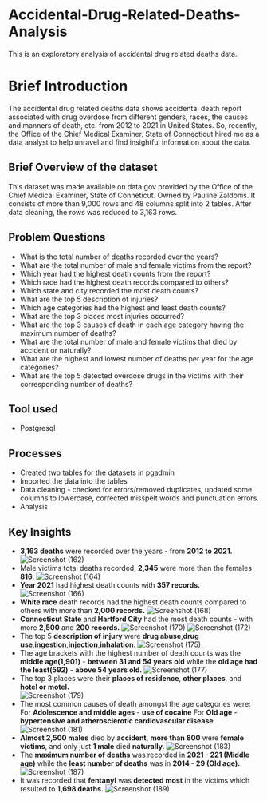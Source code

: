 # Accidental-Drug-Related-Deaths-Analysis
This is an exploratory analysis of accidental drug related deaths data.
# Brief Introduction
The accidental drug related deaths data shows accidental death report associated with drug overdose from different genders, races, the causes and manners of death, etc. from 2012 to 2021 in United States. So, recently, the Office of the Chief Medical Examiner, State of Connecticut hired me as a data analyst to help unravel and find insightful information about the data. 
## Brief Overview of the dataset
This dataset was made available on data.gov provided by the Office of the Chief Medical Examiner, State of Conneticut. Owned by Pauline Zaldonis. It consists of more than 9,000 rows and 48 columns split into 2 tables. After data cleaning, the rows was reduced to 3,163 rows.
## Problem Questions
*  What is the total number of deaths recorded over the years?
*  What are the total number of male and female victims from the report?
*  Which year had the highest death counts from the report?
*  Which race had the highest death records compared to others?
*  Which state and city recorded the most death counts?
*  What are the top 5 description of injuries?
*  Which age categories had the highest and least death counts?
*  What are the top 3 places most injuries occurred?
*  What are the top 3 causes of death in each age category having the maximum number of deaths?
*  What are the total number of male and female victims that died by accident or naturally?
*  What are the highest and lowest number of deaths per year for the age categories?
*  What are the top 5 detected overdose drugs in the victims with their corresponding number of deaths?
## Tool used
*  Postgresql
##  Processes
*  Created two tables for the datasets in pgadmin
*  Imported the data into the tables
*  Data cleaning - checked for errors/removed duplicates, updated some columns to lowercase, corrected misspelt words and punctuation errors.
*  Analysis
## Key Insights
*  **3,163 deaths** were recorded over the years - from **2012 to 2021.**
![Screenshot (162)](https://github.com/SamadTheTechGuy/Accidental-Drug-Related-Deaths-Analysis/assets/97789215/013d597c-703f-486b-b1be-109212591baa)
*  Male victims total deaths recorded, **2,345** were more than the females **816**.
![Screenshot (164)](https://github.com/SamadTheTechGuy/Accidental-Drug-Related-Deaths-Analysis/assets/97789215/3c0646cb-5bf0-4c48-849d-ff765d2d203f)
*  **Year 2021** had highest death counts with **357 records.**
![Screenshot (166)](https://github.com/SamadTheTechGuy/Accidental-Drug-Related-Deaths-Analysis/assets/97789215/9c676b31-3c44-452d-9c3e-4006892cc6dd)
*  **White race** death records had the highest death counts compared to others with more than **2,000 records.**
![Screenshot (168)](https://github.com/SamadTheTechGuy/Accidental-Drug-Related-Deaths-Analysis/assets/97789215/a533eb4b-b3f0-4868-a54f-628415122e9a)
*  **Connecticut State** and **Hartford City** had the most death counts - with more **2,500** and **200 records.**
![Screenshot (170)](https://github.com/SamadTheTechGuy/Accidental-Drug-Related-Deaths-Analysis/assets/97789215/c33ab766-22cd-459e-a3b9-c266a4958545)
![Screenshot (172)](https://github.com/SamadTheTechGuy/Accidental-Drug-Related-Deaths-Analysis/assets/97789215/d4d4c0e6-3531-4877-bc32-10988775bae7)
*  The top 5 **description of injury** were **drug abuse**,**drug use**,**ingestion**,**injection**,**inhalation**.
![Screenshot (175)](https://github.com/SamadTheTechGuy/Accidental-Drug-Related-Deaths-Analysis/assets/97789215/1d70b08f-216f-425a-9928-3035d04fe38b)
*  The age brackets with the highest number of death counts was the **middle age(1,901)** - **between 31 and 54 years old** while 
the **old age had the least(592)** - **above 54 years old.**
![Screenshot (177)](https://github.com/SamadTheTechGuy/Accidental-Drug-Related-Deaths-Analysis/assets/97789215/ca184c3f-5bb5-4863-a875-0b061983561a)
*  The top 3 places were their **places of residence**, **other places**, and **hotel or motel.**  
![Screenshot (179)](https://github.com/SamadTheTechGuy/Accidental-Drug-Related-Deaths-Analysis/assets/97789215/74ef2ec7-cab5-450d-8489-934f4adb9c1e)
*  The most common causes of death amongst the age categories were: 
For **Adolescence and middle ages** - **use of cocaine**
For **Old age** - **hypertensive and atherosclerotic cardiovascular disease**
![Screenshot (181)](https://github.com/SamadTheTechGuy/Accidental-Drug-Related-Deaths-Analysis/assets/97789215/f2bdc880-eb9a-49e9-ad9a-f6a7a49df5c9)
*  **Almost 2,500 males** died by **accident**, **more than 800** were **female victims**, and only just **1 male** died **naturally.**
![Screenshot (183)](https://github.com/SamadTheTechGuy/Accidental-Drug-Related-Deaths-Analysis/assets/97789215/72239f6a-717d-46c0-8c45-d753a41597db)
*  The **maximum number of deaths** was recorded in **2021 - 221 (Middle age)** while the **least number of deaths** was in **2014 - 29 (Old age).**
![Screenshot (187)](https://github.com/SamadTheTechGuy/Accidental-Drug-Related-Deaths-Analysis/assets/97789215/e4cc10aa-7e33-4819-ab24-ea60e88e5698)
*  It was recorded that **fentanyl** was **detected most** in the victims which resulted to **1,698 deaths.**
![Screenshot (189)](https://github.com/SamadTheTechGuy/Accidental-Drug-Related-Deaths-Analysis/assets/97789215/654cb957-d0ea-47d9-b8a4-5aa7908de332)




